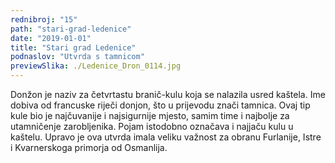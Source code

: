 ```yaml
---
rednibroj: "15"
path: "stari-grad-ledenice"
date: "2019-01-01"
title: "Stari grad Ledenice"
podnaslov: "Utvrda s tamnicom"
previewSlika: ./Ledenice_Dron_0114.jpg
---
```


Donžon je naziv za četvrtastu branič-kulu koja se nalazila usred kaštela. Ime dobiva od francuske riječi donjon, što u prijevodu znači tamnica. Ovaj tip kule bio je najčuvanije i najsigurnije mjesto, samim time i najbolje za utamničenje zarobljenika. Pojam istodobno označava i najjaču kulu u kaštelu. Upravo je ova utvrda imala veliku važnost za obranu Furlanije, Istre i Kvarnerskoga primorja od Osmanlija.